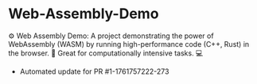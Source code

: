 # Web-Assembly-Demo
⚙️ Web Assembly Demo: A project demonstrating the power of WebAssembly (WASM) by running high-performance code (C++, Rust) in the browser. 🚀 Great for computationally intensive tasks. 💻


- Automated update for PR #1-1761757222-273